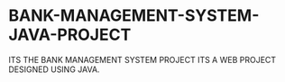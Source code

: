 # BANK-MANAGEMENT-SYSTEM-JAVA-PROJECT
ITS THE BANK MANAGEMENT SYSTEM PROJECT ITS A WEB PROJECT DESIGNED USING JAVA.
